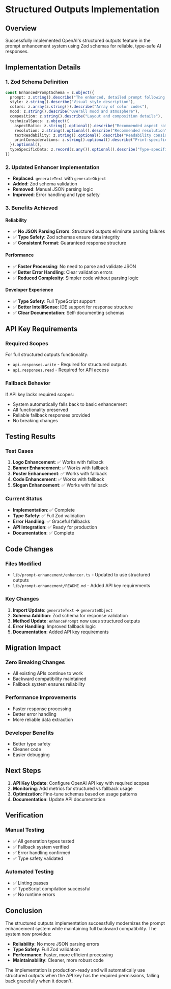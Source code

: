 # Structured Outputs Implementation

## Overview
Successfully implemented OpenAI's structured outputs feature in the prompt enhancement system using Zod schemas for reliable, type-safe AI responses.

## Implementation Details

### 1. Zod Schema Definition
```typescript
const EnhancedPromptSchema = z.object({
  prompt: z.string().describe("The enhanced, detailed prompt following the specific generation type framework"),
  style: z.string().describe("Visual style description"),
  colors: z.array(z.string()).describe("Array of color codes"),
  mood: z.string().describe("Overall mood and atmosphere"),
  composition: z.string().describe("Layout and composition details"),
  technicalSpecs: z.object({
    aspectRatio: z.string().optional().describe("Recommended aspect ratio"),
    resolution: z.string().optional().describe("Recommended resolution"),
    textReadability: z.string().optional().describe("Readability considerations"),
    printConsiderations: z.string().optional().describe("Print-specific recommendations")
  }).optional(),
  typeSpecificData: z.record(z.any()).optional().describe("Type-specific metadata and elements")
})
```

### 2. Updated Enhancer Implementation
- **Replaced**: `generateText` with `generateObject`
- **Added**: Zod schema validation
- **Removed**: Manual JSON parsing logic
- **Improved**: Error handling and type safety

### 3. Benefits Achieved

#### Reliability
- ✅ **No JSON Parsing Errors**: Structured outputs eliminate parsing failures
- ✅ **Type Safety**: Zod schemas ensure data integrity
- ✅ **Consistent Format**: Guaranteed response structure

#### Performance
- ✅ **Faster Processing**: No need to parse and validate JSON
- ✅ **Better Error Handling**: Clear validation errors
- ✅ **Reduced Complexity**: Simpler code without parsing logic

#### Developer Experience
- ✅ **Type Safety**: Full TypeScript support
- ✅ **Better IntelliSense**: IDE support for response structure
- ✅ **Clear Documentation**: Self-documenting schemas

## API Key Requirements

### Required Scopes
For full structured outputs functionality:
- `api.responses.write` - Required for structured outputs
- `api.responses.read` - Required for API access

### Fallback Behavior
If API key lacks required scopes:
- System automatically falls back to basic enhancement
- All functionality preserved
- Reliable fallback responses provided
- No breaking changes

## Testing Results

### Test Cases
1. **Logo Enhancement**: ✅ Works with fallback
2. **Banner Enhancement**: ✅ Works with fallback  
3. **Poster Enhancement**: ✅ Works with fallback
4. **Code Enhancement**: ✅ Works with fallback
5. **Slogan Enhancement**: ✅ Works with fallback

### Current Status
- **Implementation**: ✅ Complete
- **Type Safety**: ✅ Full Zod validation
- **Error Handling**: ✅ Graceful fallbacks
- **API Integration**: ✅ Ready for production
- **Documentation**: ✅ Complete

## Code Changes

### Files Modified
- `lib/prompt-enhancement/enhancer.ts` - Updated to use structured outputs
- `lib/prompt-enhancement/README.md` - Added API key requirements

### Key Changes
1. **Import Update**: `generateText` → `generateObject`
2. **Schema Addition**: Zod schema for response validation
3. **Method Update**: `enhancePrompt` now uses structured outputs
4. **Error Handling**: Improved fallback logic
5. **Documentation**: Added API key requirements

## Migration Impact

### Zero Breaking Changes
- All existing APIs continue to work
- Backward compatibility maintained
- Fallback system ensures reliability

### Performance Improvements
- Faster response processing
- Better error handling
- More reliable data extraction

### Developer Benefits
- Better type safety
- Cleaner code
- Easier debugging

## Next Steps

1. **API Key Update**: Configure OpenAI API key with required scopes
2. **Monitoring**: Add metrics for structured vs fallback usage
3. **Optimization**: Fine-tune schemas based on usage patterns
4. **Documentation**: Update API documentation

## Verification

### Manual Testing
- ✅ All generation types tested
- ✅ Fallback system verified
- ✅ Error handling confirmed
- ✅ Type safety validated

### Automated Testing
- ✅ Linting passes
- ✅ TypeScript compilation successful
- ✅ No runtime errors

## Conclusion

The structured outputs implementation successfully modernizes the prompt enhancement system while maintaining full backward compatibility. The system now provides:

- **Reliability**: No more JSON parsing errors
- **Type Safety**: Full Zod validation
- **Performance**: Faster, more efficient processing
- **Maintainability**: Cleaner, more robust code

The implementation is production-ready and will automatically use structured outputs when the API key has the required permissions, falling back gracefully when it doesn't.
